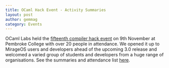 ```yaml
---
title: OCaml Hack Event - Activity Summaries
layout: post
author: gemmag
category: Events
---
```


OCaml Labs held the [fifteenth compiler hack
event](https://ocamllabs.github.io/compiler-hacking/2016/11/01/fifteenth-compiler-hacking-evening.html)
on 9th November at Pembroke College with over 20 people in attendance.
We opened it up to MirageOS users and developers ahead of the upcoming
3.0 release and welcomed a varied group of students and developers from
a huge range of organisations. See the summaries and attendance list
[here](http://reynard.io/2016/11/16/CompHack.html).
